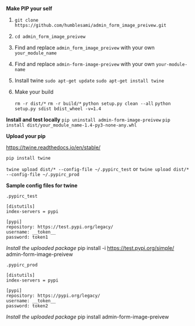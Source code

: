 **Make PIP your self**

1. `git clone https://github.com/humblesami/admin_form_image_preivew.git`
2. `cd admin_form_image_preivew`

3. Find and replace `admin_form_image_preivew` with your own `your_module_name`
4. Find and replace `admin-form-image-preivew` with your own `your-module-name`
5. Install twine
`sudo apt-get update`
`sudo apt-get install twine`

6. Make your build

    `rm -r dist/*`
    `rm -r build/*`
    `python setup.py clean --all`
    `python setup.py sdist bdist_wheel -v=1.4`

**Install and test locally**
`pip uninstall admin-form-image-preivew`
`pip install dist/your_module_name-1.4-py3-none-any.whl`


**Upload your pip**

https://twine.readthedocs.io/en/stable/

`pip install twine`

`twine upload dist/* --config-file ~/.pypirc_test`
or
`twine upload dist/* --config-file ~/.pypirc_prod`


**Sample config files for twine**

    .pypirc_test

    [distutils]
    index-servers = pypi

    [pypi]
    repository: https://test.pypi.org/legacy/
    username: __token__
    password: token1


*Install the uploaded package*
pip install -i https://test.pypi.org/simple/ admin-form-image-preivew


    .pypirc_prod

    [distutils]
    index-servers = pypi

    [pypi]
    repository: https://pypi.org/legacy/
    username: __token__
    password: token2

*Install the uploaded package*
pip install admin-form-image-preivew